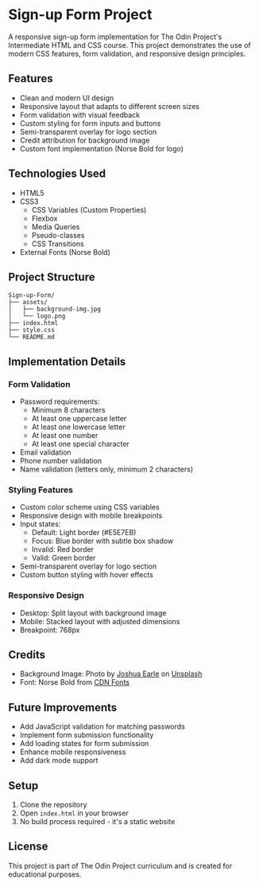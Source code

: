 # Sign-up Form Project

A responsive sign-up form implementation for The Odin Project's Intermediate HTML and CSS course. This project demonstrates the use of modern CSS features, form validation, and responsive design principles.

## Features

- Clean and modern UI design
- Responsive layout that adapts to different screen sizes
- Form validation with visual feedback
- Custom styling for form inputs and buttons
- Semi-transparent overlay for logo section
- Credit attribution for background image
- Custom font implementation (Norse Bold for logo)

## Technologies Used

- HTML5
- CSS3
  - CSS Variables (Custom Properties)
  - Flexbox
  - Media Queries
  - Pseudo-classes
  - CSS Transitions
- External Fonts (Norse Bold)

## Project Structure

```
Sign-up-Form/
├── assets/
│   ├── background-img.jpg
│   └── logo.png
├── index.html
├── style.css
└── README.md
```

## Implementation Details

### Form Validation
- Password requirements:
  - Minimum 8 characters
  - At least one uppercase letter
  - At least one lowercase letter
  - At least one number
  - At least one special character
- Email validation
- Phone number validation
- Name validation (letters only, minimum 2 characters)

### Styling Features
- Custom color scheme using CSS variables
- Responsive design with mobile breakpoints
- Input states:
  - Default: Light border (#E5E7EB)
  - Focus: Blue border with subtle box shadow
  - Invalid: Red border
  - Valid: Green border
- Semi-transparent overlay for logo section
- Custom button styling with hover effects

### Responsive Design
- Desktop: Split layout with background image
- Mobile: Stacked layout with adjusted dimensions
- Breakpoint: 768px

## Credits

- Background Image: Photo by [Joshua Earle](https://unsplash.com/photos/a-train-rolls-through-the-busy-city-railroad-tracks-4aR04Hkahhk) on [Unsplash](https://unsplash.com/)
- Font: Norse Bold from [CDN Fonts](https://fonts.cdnfonts.com/css/norse)

## Future Improvements

- Add JavaScript validation for matching passwords
- Implement form submission functionality
- Add loading states for form submission
- Enhance mobile responsiveness
- Add dark mode support

## Setup

1. Clone the repository
2. Open `index.html` in your browser
3. No build process required - it's a static website

## License

This project is part of The Odin Project curriculum and is created for educational purposes.